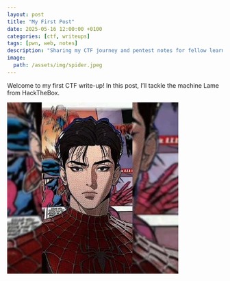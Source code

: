 ```yaml
---
layout: post
title: "My First Post"
date: 2025-05-16 12:00:00 +0100
categories: [ctf, writeups]
tags: [pwn, web, notes]
description: "Sharing my CTF journey and pentest notes for fellow learners."
image:
  path: /assets/img/spider.jpeg
---
```


Welcome to my first CTF write-up! In this post, I’ll tackle the machine Lame from HackTheBox.




![My exploit screenshot](/assets/img/spider.jpeg)

